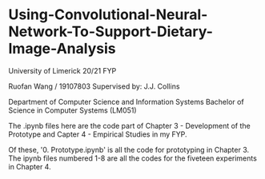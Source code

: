 # Using-Convolutional-Neural-Network-To-Support-Dietary-Image-Analysis

University of Limerick 20/21 FYP

Ruofan Wang / 19107803
Supervised by: J.J. Collins

Department of Computer Science and Information Systems
Bachelor of Science in Computer Systems (LM051) 

		

The .ipynb files here are the code part of Chapter 3 - Development of the Prototype and Capter 4 - Empirical Studies in my FYP.

Of these, '0. Prototype.ipynb' is all the code for prototyping in Chapter 3.
The ipynb files numbered 1-8 are all the codes for the fiveteen experiments in Chapter 4.

